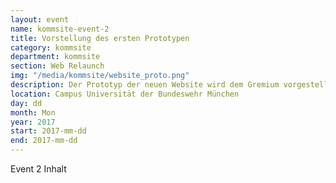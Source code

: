 ```yaml
---
layout: event
name: kommsite-event-2
title: Vorstellung des ersten Prototypen
category: kommsite
department: kommsite
section: Web Relaunch
img: "/media/kommsite/website_proto.png"
description: Der Prototyp der neuen Website wird dem Gremium vorgestellt und weitere Designfragen geklärt.  
location: Campus Universität der Bundeswehr München
day: dd
month: Mon
year: 2017
start: 2017-mm-dd
end: 2017-mm-dd
---
```


Event 2 Inhalt